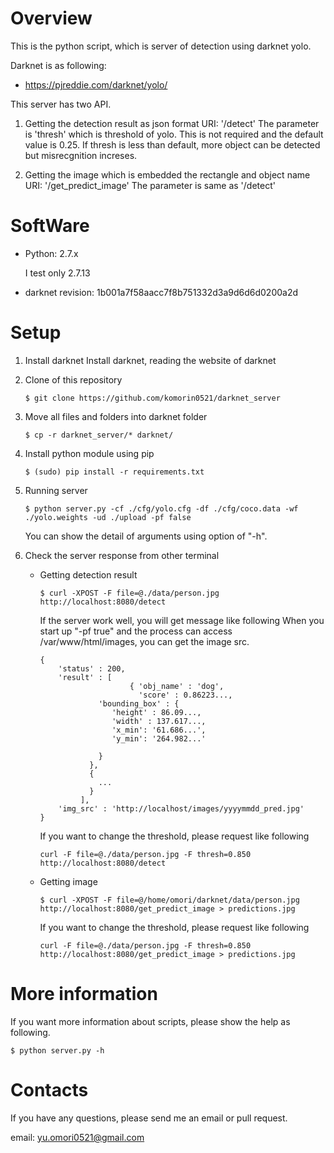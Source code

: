 # Overview
This is the python script, which is server of detection using darknet yolo.

Darknet is as following:
 - https://pjreddie.com/darknet/yolo/

This server has two API.

1. Getting the detection result as json format
    URI: '/detect'
    The parameter is 'thresh' which is threshold of yolo.
    This is not required and the default value is 0.25.
    If thresh is less than default, more object can be detected but misrecgnition increses.


2. Getting the image which is embedded the rectangle and object name
    URI: '/get_predict_image'
    The parameter is same as '/detect'

# SoftWare
- Python: 2.7.x

    I test only 2.7.13

- darknet revision: 1b001a7f58aacc7f8b751332d3a9d6d6d0200a2d

# Setup
1. Install darknet
   Install darknet, reading the website of darknet

2. Clone of this repository

    `$ git clone https://github.com/komorin0521/darknet_server`

3. Move all files and folders into darknet folder

    `$ cp -r darknet_server/* darknet/`

4. Install python module using pip

    `$ (sudo) pip install -r requirements.txt`

5. Running server

    `$ python server.py -cf ./cfg/yolo.cfg -df ./cfg/coco.data -wf ./yolo.weights -ud ./upload -pf false`

    You can show the detail of arguments using option of "-h".

6. Check the server response from other terminal
    - Getting detection result

        `$ curl -XPOST -F file=@./data/person.jpg http://localhost:8080/detect`

        If the server work well, you will get message like following
        When you start up "-pf true" and the process can access /var/www/html/images, 
        you can get the image src.

        ```
        {
            'status' : 200,
            'result' : [
                            { 'obj_name' : 'dog',
                              'score' : 0.86223...,
                     'bounding_box' : {
                        'height' : 86.09...,
                        'width' : 137.617...,
                        'x_min': '61.686...',
                        'y_min': '264.982...'

                     }
                   },
                   {
                     ...
                   }
                 ],
            'img_src' : 'http://localhost/images/yyyymmdd_pred.jpg'
        }
        ```

        If you want to change the threshold, please request like following

        `curl -F file=@./data/person.jpg -F thresh=0.850 http://localhost:8080/detect`

    - Getting image

        `$ curl -XPOST -F file=@/home/omori/darknet/data/person.jpg http://localhost:8080/get_predict_image > predictions.jpg`

        If you want to change the threshold, please request like following

        `curl -F file=@./data/person.jpg -F thresh=0.850 http://localhost:8080/get_predict_image > predictions.jpg`

# More information
If you want more information about scripts, please show the help as following.

`$ python server.py -h`

# Contacts
If you have any questions, please send me an email or pull request.

email: yu.omori0521@gmail.com
